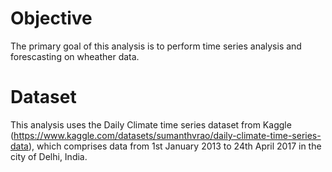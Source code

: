 # Objective
The primary goal of this analysis is to perform time series analysis and forescasting on wheather data.

# Dataset
This analysis uses the Daily Climate time series dataset from Kaggle (https://www.kaggle.com/datasets/sumanthvrao/daily-climate-time-series-data), which comprises data from 1st January 2013 to 24th April 2017 in the city of Delhi, India.
